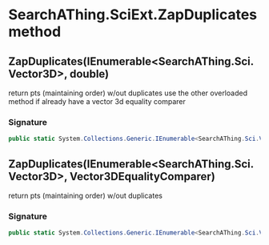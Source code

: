 # SearchAThing.SciExt.ZapDuplicates method
## ZapDuplicates(IEnumerable<SearchAThing.Sci.Vector3D>, double)
return pts (maintaining order) w/out duplicates
            use the other overloaded method if already have a vector 3d equality comparer

### Signature
```csharp
public static System.Collections.Generic.IEnumerable<SearchAThing.Sci.Vector3D> ZapDuplicates(IEnumerable<SearchAThing.Sci.Vector3D> pts, double tol)
```
## ZapDuplicates(IEnumerable<SearchAThing.Sci.Vector3D>, Vector3DEqualityComparer)
return pts (maintaining order) w/out duplicates

### Signature
```csharp
public static System.Collections.Generic.IEnumerable<SearchAThing.Sci.Vector3D> ZapDuplicates(IEnumerable<SearchAThing.Sci.Vector3D> pts, Vector3DEqualityComparer cmp)
```

